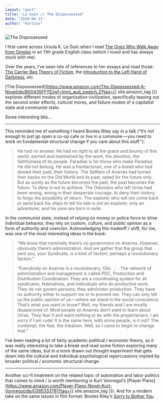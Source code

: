 ```yaml
---
layout: "post"
title: "Le Guin // The Dispossessed"
date: "2019-04-21"
author: "kortina"
---
```



![The Dispossessed](https://cdn-images-1.medium.com/max/800/0*8cr6tc_5HDCIp2jl.jpg)

I first came across Ursula K. Le Guin when I read [The Ones Who Walk Away from Omelas](https://theanarchistlibrary.org/library/ursula-k-le-guin-the-ones-who-walk-away-from-omelas) in an 11th grade English class (which I loved and has always stuck with me).

Over the years, I’ve seen lots of references to her essays and read those: [The Carrier Bag Theory of Fiction](https://www.trabal.org/texts/pdf/LeGuin.pdf), the [introduction to the Left Hand of Darkness](http://theliterarylink.com/leguinintro.html), etc.

[The Dispossessed](https://www.amazon.com/The-Dispossessed-A-Novel/dp/B00435FFYE/ref=tmm_aud_swatch_0?tag={{ site.amazon_tag }}) explores different modes of organization civilization, specifically teasing out the second order effects, cultural mores, and failure modes of a capitalist state and communist state.

Some interesting bits…

---

This reminded me of something I heard Bootes Riley say in a talk (“it’s not enough to just go open a co-op cafe or live in a commune — you need to work on fundamental structural change if you care about this stuff.”):

> He had no answer. He had no right to all the grace and bounty of this world, earned and maintained by the work, the devotion, the faithfulness of its people. Paradise is for those who make Paradise. He did not belong. He was a frontiersman, one of a breed who had denied their past, their history. The Settlers of Anarres had turned their backs on the Old World and its past, opted for the future only. But as surely as the future becomes the past, the past becomes the future. To deny is not to achieve. The Odonians who left Urras had been wrong, wrong in their desperate courage, to deny their history, to forgo the possibility of return. The explorer who will not come back or send back his ships to tell his tale is not an explorer, only an adventurer, and his sons are born in exile.

In the communist state, instead of relying on money or police force to drive individual behavior, they rely on custom, culture, and public opinion as a form of authority and coercion. Acknowledging this tradeoff / shift, for me, was one of the most interesting ideas in the book:

> “We know that nominally there’s no government on Anarres. However, obviously there’s administration. And we gather that the group that sent you, your Syndicate, is a kind of faction; perhaps a revolutionary faction.”

> “Everybody on Anarres is a revolutionary, Oiie. . . . The network of administration and management is called PDC, Production and Distribution Coordination. They are a coordinating system for all syndicates, federatives, and individuals who do productive work. They do not govern persons; they administer production. They have no authority either to support me or to prevent me. They can only tell us the public opinion of us — where we stand in the social conscience. That’s what you want to know? Well, my friends and I are mostly disapproved of. Most people on Anarres don’t want to learn about Urras. They fear it and want nothing to do with the propertarians. I am sorry if I am rude! It is the same here, with some people, is it not? The contempt, the fear, the tribalism. Well, so I came to begin to change that.”

I’ve been reading a lot of fairly academic political / economic theory, so it was really interesting to take a break and read some fiction exploring many of the same ideas, but in a more drawn out thought experiment that gets down into the cultural and individual psychological repercussions implied by broader political / economic structural change.

---

Another sci-fi treatment on the related topic of automation and labor politics that comes to mind / is worth mentioning is Kurt Vonnegut’s [Player Piano](https://www.amazon.com/Player-Piano-Novel-Kurt-Vonnegut/dp/0385333781?tag={{ site.amazon_tag }}). And for a modern take on the same issues in film format: Bootes Riley’s [Sorry to Bother You](https://g.co/kgs/gk9gvZ).

